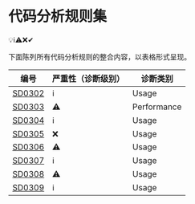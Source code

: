 ﻿# 代码分析规则集

💡ℹ⚠❌✔

下面陈列所有代码分析规则的整合内容，以表格形式呈现。

| 编号                        | 严重性（诊断级别） | 诊断类别    |
| --------------------------- | ------------------ | ----------- |
| [SD0302](rules/Rule-SD0302) | ℹ                  | Usage       |
| [SD0303](rules/Rule-SD0303) | ⚠                  | Performance |
| [SD0304](rules/Rule-SD0304) | ℹ                  | Usage       |
| [SD0305](rules/Rule-SD0305) | ❌                  | Usage       |
| [SD0306](rules/Rule-SD0306) | ⚠                  | Usage       |
| [SD0307](rules/Rule-SD0307) | ℹ                  | Usage       |
| [SD0308](rules/Rule-SD0308) | ⚠                  | Usage       |
| [SD0309](rules/Rule-SD0309) | ℹ                  | Usage       |